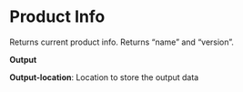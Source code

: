 # Product Info

Returns current product info. Returns “name” and “version”.

 **Output**
 

**Output-location**: Location to store the output data